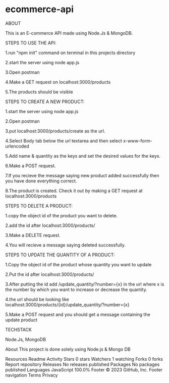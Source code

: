 # ecommerce-api

ABOUT

This is an E-commerce API made using Node.Js & MongoDB.

STEPS TO USE THE API:

1.run "npm init" command on terminal in this projects directory

2.start the server using node app.js

3.Open postman

4.Make a GET request on localhost:3000/products

5.The products should be visible

STEPS TO CREATE A NEW PRODUCT:

1.start the server using node app.js

2.Open postman

3.put localhost:3000/products/create as the url.

4.Select Body tab below the url textarea and then select x-www-form-urlencoded

5.Add name & quantity as the keys and set the desired values for the keys.

6.Make a POST request.

7.If you recieve the message saying new product added successfully then you have done everything correct.

8.The product is created. Check it out by making a GET request at localhost:3000/products

STEPS TO DELETE A PRODUCT:

1.copy the object id of the product you want to delete.

2.add the id after localhost:3000/products/

3.Make a DELETE request.

4.You will recieve a message saying deleted successfully.

STEPS TO UPDATE THE QUANTITY OF A PRODUCT:

1.Copy the object id of the product whose quantity you want to update

2.Put the id after localhost:3000/products/

3.After putting the id add /update_quantity/?number={x} in the url where x is the number by which you want to increase or decrease the quantity.

4.the url should be looking like localhost:3000/products/{id}/update_quantity/?number={x}

5.Make a POST request and you should get a message containing the update product

TECHSTACK

Node.Js, MongoDB

About
This project is done solely using Node.js & Mongo DB

Resources
 Readme
 Activity
Stars
 0 stars
Watchers
 1 watching
Forks
 0 forks
Report repository
Releases
No releases published
Packages
No packages published
Languages
JavaScript
100.0%
Footer
© 2023 GitHub, Inc.
Footer navigation
Terms
Privacy
